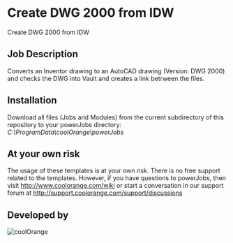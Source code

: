 # Create DWG 2000 from IDW
Create DWG 2000 from IDW

## Job Description
Converts an Inventor drawing to an AutoCAD drawing (Version: DWG 2000) and checks the DWG into Vault and creates a link betrween the files.

## Installation
Download all files (Jobs and Modules) from the current subdirectory of this repository to your powerJobs directory: *C:\ProgramData\coolOrange\powerJobs*

## At your own risk

The usage of these templates is at your own risk. There is no free support related to the templates. However, if you have questions to powerJobs, then visit http://www.coolorange.com/wiki or start a conversation in our support forum at http://support.coolorange.com/support/discussions

## Developed by

![coolOrange](https://user-images.githubusercontent.com/36075173/46519882-4b518880-c87a-11e8-8dab-dffe826a9630.png)
